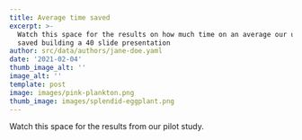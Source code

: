 ```yaml
---
title: Average time saved
excerpt: >-
  Watch this space for the results on how much time on an average our users
  saved building a 40 slide presentation
author: src/data/authors/jane-doe.yaml
date: '2021-02-04'
thumb_image_alt: ''
image_alt: ''
template: post
image: images/pink-plankton.png
thumb_image: images/splendid-eggplant.png
---
```

Watch this space for the results from our pilot study.
